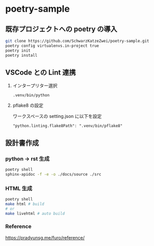 # poetry-sample

## 既存プロジェクトへの poetry の導入

```sh
git clone https://github.com/SchwarzKatzeZwei/poetry-sample.git
poetry config virtualenvs.in-project true
poetry init
poetry install
```

## VSCode との Lint 連携

1. インタープリター選択

   `.venv/bin/python`

2. pflake8 の設定

   ワークスペースの setting.json に以下を設定

   `"python.linting.flake8Path": ".venv/bin/pflake8"`

## 設計書作成

### python -> rst 生成

```sh
poetry shell
sphinx-apidoc -f -e -o ./docs/source ./src
```

### HTML 生成

```sh
poetry shell
make html # build
# or
make livehtml # auto build
```

### Reference

<https://pradyunsg.me/furo/reference/>
